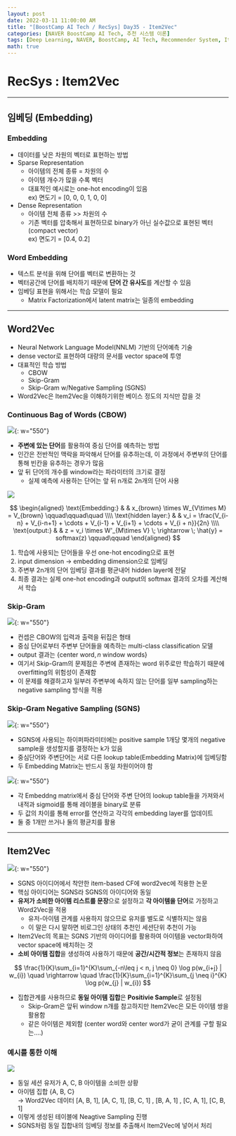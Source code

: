 ```yaml
---
layout: post
date: 2022-03-11 11:00:00 AM
title: "[BoostCamp AI Tech / RecSys] Day35 - Item2Vec"
categories: [NAVER BoostCamp AI Tech, 추천 시스템 이론]
tags: [Deep Learning, NAVER, BoostCamp, AI Tech, Recommender System, Item2Vec]
math: true
---
```

# RecSys : Item2Vec

---

## 임베딩 (Embedding)

### Embedding

- 데이터를 낮은 차원의 벡터로 표현하는 방법
- Sparse Representation
  - 아이템의 전체 종류 = 차원의 수
  - 아이템 개수가 많을 수록 벡터
  - 대표적인 예시로는 one-hot encoding이 있음  
    ex) 면도기 = [0, 0, 0, 1, 0, 0]
- Dense Representation
  - 아이템 전체 종류 >> 차원의 수
  - 기존 벡터를 압축해서 표현하므로 binary가 아닌 실수값으로 표현된 벡터 (compact vector)  
    ex) 면도기 = [0.4, 0.2]

### Word Embedding
  - 텍스트 분석을 위해 단어를 벡터로 변환하는 것
  - 벡터공간에 단어를 배치하기 때문에 **단어 간 유사도**를 계산할 수 있음
  - 임베딩 표현을 위해서는 학습 모델이 필요
    - Matrix Factorization에서 latent matrix는 일종의 embedding

---

## Word2Vec

- Neural Network Language Model(NNLM) 기반의 단어예측 기술
- dense vector로 표현하여 대량의 문서를 vector space에 투영
- 대표적인 학습 방법
  - CBOW
  - Skip-Gram
  - Skip-Gram w/Negative Sampling (SGNS)
- Word2Vec은 Item2Vec을 이해하기위한 베이스 정도의 지식만 잡을 것
  
### Continuous Bag of Words (CBOW)

![](/image/boostcamp/recsys/basic/cbow.png){: w="550"}

- **주변에 있는 단어**를 활용하여 중심 단어를 예측하는 방법
- 인간은 전반적인 맥락을 파악해서 단어를 유추하는데, 이 과정에서 주변부의 단어를 통해 빈칸을 유추하는 경우가 많음
- 앞 뒤 단어의 개수를 window라는 파라미터의 크기로 결정
  - 실제 예측에 사용하는 단어는 앞 뒤 n개로 2n개의 단어 사용

![](/image/boostcamp/recsys/basic/cbow2.png)

$$
\begin{aligned}
\text{Embedding:} & & x_{brown} \times W_{V\times M} = V_{brown} \qquad\qquad\quad \\\\
\text{hidden layer:} & & v_i = \frac{V_{i-n} + V_{i-n+1} + \cdots + V_{i-1} + V_{i+1} + \cdots + V_{i + n}}{2n} \\\\
\text{output:} & & z = v_i \times W'_{M\times V} \; \rightarrow \; \hat{y} = softmax(z) \qquad\qquad
\end{aligned}
$$

1. 학습에 사용되는 단어들을 우선 one-hot encoding으로 표현
2. input dimension $\rightarrow$ embedding dimension으로 임베딩
3. 주변부 2n개의 단어 임베딩 결과를 평균내어 hidden layer에 전달
4. 최종 결과는 실제 one-hot encoding과 output의 softmax 결과의 오차를 계산해서 학습

### Skip-Gram

![](/image/boostcamp/recsys/basic/skipgram.png){: w="550"}

- 컨셉은 CBOW의 입력과 출력을 뒤집은 형태
- 중심 단어로부터 주변부 단어들을 예측하는 multi-class classification 모델
- output 결과는 $\{ \text{center word}, n \text{ window words} \}$
- 여기서 Skip-Gram의 문제점은 주변에 존재하는 word 위주로만 학습하기 때문에 overfitting의 위험성이 존재함
- 이 문제를 해결하고자 일부러 주변부에 속하지 않는 단어를 일부 sampling하는 negative sampling 방식을 적용

### Skip-Gram Negative Sampling (SGNS)

![](/image/boostcamp/recsys/basic/sgns1.png){: w="550"}

- SGNS에 사용되는 하이퍼파라미터에는 positive sample 1개당 몇개의 negative sample을 생성할지를 결정하는 k가 있음
- 중심단어와 주변단어는 서로 다른 lookup table(Embedding Matrix)에 임베딩함
- 두 Embedding Matrix는 반드시 동일 차원이어야 함

![](/image/boostcamp/recsys/basic/sgns2.png){: w="550"}

- 각 Embeddng matrix에서 중심 단어와 주변 단어의 lookup table들을 가져와서 내적과 sigmoid를 통해 레이블을 binary로 분류
- 두 값의 차이를 통해 error를 연산하고 각각의 embedding layer를 업데이트
- 둘 중 1개만 쓰거나 둘의 평균치를 활용

---

## Item2Vec

![](/image/boostcamp/recsys/basic/item2vec.png){: w="550"}

- SGNS 아이디어에서 착안한 item-based CF에 word2vec에 적용한 논문
- 핵심 아이디어는 SGNS라 SGNS의 아이디어와 동일
- **유저가 소비한 아이템 리스트를 문장**으로 설정하고 **각 아이템을 단어**로 가정하고 Word2Vec을 적용
  - 유저-아이템 관계를 사용하지 않으므로 유저를 별도로 식별하지는 않음
  - 이 말은 다시 말하면 비로그인 상태의 추천인 세션단위 추천이 가능
- Item2Vec의 목표는 SGNS 기반의 아이디어를 활용하여 아이템을 vector화하여 vector space에 배치하는 것
- **소비 아이템 집합**을 생성하여 사용하기 때문에 **공간/시간적 정보**는  존재하지 않음

$$
\frac{1}{K}\sum_{i=1}^{K}\sum_{-n\leq j < n, j \neq 0} \log p(w_{i+j} | w_{i}) \quad \rightarrow \quad \frac{1}{K}\sum_{i=1}^{K}\sum_{j \neq i}^{K} \log p(w_{j} | w_{i})
$$

- 집합관계를 사용하므로 **동일 아이템 집합**은 **Positivie Sample**로 설정됨
  - Skip-Gram은 앞뒤 window n개를 참고하지만 Item2Vec은 모든 아이템 쌍을 활용함
  - 같은 아이템은 제외함 (center word와 center word가 굳이 관계를 구할 필요는....)

### 예시를 통한 이해

![](/image/boostcamp/recsys/basic/item2vec2.png)

- 동일 세션 유저가 A, C, B 아이템을 소비한 상황
- 아이템 집합 {A, B, C}  
  $\rightarrow$ Word2Vec 데이터 [A, B, 1], [A, C, 1], [B, C, 1] , [B, A, 1] , [C, A, 1], [C, B, 1]
- 이렇게 생성된 테이블에 Neagtive Sampling 진행
- SGNS처럼 동일 집합내의 임베딩 정보를 추출해서 Item2Vec에 넣어서 처리
